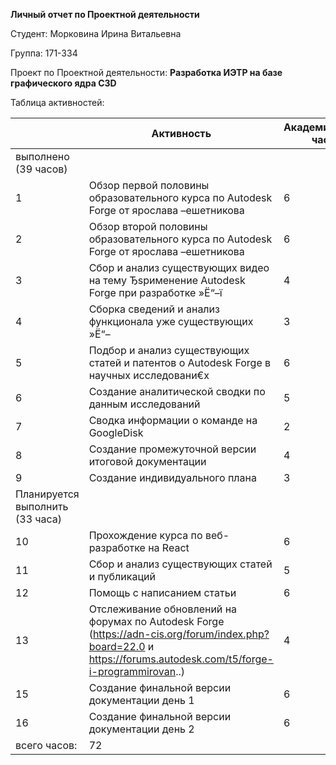 **Личный отчет по Проектной деятельности**

Студент: Морковина Ирина Витальевна

Группа: 171-334

Проект по Проектной деятельности: **Разработка ИЭТР на базе графического ядра C3D**

Таблица активностей:

|  | Активность | Академические часы |
| --- | --- | --- |
| выполнено (39 часов) |
| 1 | Обзор первой половины образовательного курса по Autodesk Forge от ярослава –ешетникова | 6 |
| 2 | Обзор второй половины образовательного курса по Autodesk Forge от ярослава –ешетникова | 6 |
| 3 | Сбор и анализ существующих видео на тему Ђѕрименение Autodesk Forge при разработке »Ё“–ї | 4 |
| 4 | Сборка сведений и анализ функционала уже существующих »Ё“– | 3 |
| 5 | Подбор и анализ существующих статей и патентов о Autodesk Forge в научных исследовани€х | 6 |
| 6 | Создание аналитической сводки по данным исследований | 5 |
| 7 | Сводка информации о команде на GoogleDisk | 2 |
| 8 | Создание промежуточной версии итоговой документации | 4 |
| 9 | Создание индивидуального плана | 3 |
| Планируется выполнить (33 часа) |
| 10 | Прохождение курса по веб-разработке на React | 6 |
| 11 | Сбор и анализ существующих статей и публикаций | 5 |
| 12 | Помощь с написанием статьи | 6 |
| 13 | Отслеживание обновлений на форумах по Autodesk Forge (https://adn-cis.org/forum/index.php?board=22.0 и https://forums.autodesk.com/t5/forge-i-programmirovan..) | 4 |
| 15 | Создание финальной версии документации день 1 | 6 |
| 16 | Создание финальной версии документации день 2 | 6 |
| всего часов: | 72 |